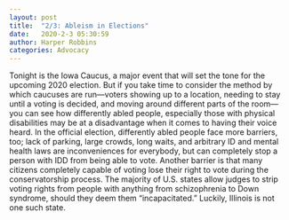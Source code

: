 ```yaml
---
layout: post
title:  "2/3: Ableism in Elections"
date:   2020-2-3 05:30:59
author: Harper Robbins
categories: Advocacy
---
```


Tonight is the Iowa Caucus, a major event that will set the tone for the upcoming 2020 election. But if you take time to consider the method by which caucuses are run—voters showing up to a location, needing to stay until a voting is decided, and moving around different parts of the room—you can see how differently abled people, especially those with physical disabilities may be at a disadvantage when it comes to having their voice heard. In the official election, differently abled people face more barriers, too; lack of parking, large crowds, long waits, and arbitrary ID and mental health laws are inconveniences for everybody, but can completely stop a person with IDD from being able to vote. Another barrier is that many citizens completely capable of voting lose their right to vote during the conservatorship process. The majority of U.S. states allow judges to strip voting rights from people with anything from schizophrenia to Down syndrome, should they deem them “incapacitated.” Luckily, Illinois is not one such state.
